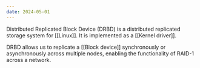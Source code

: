 ```yaml
---
date: 2024-05-01
---
```


Distributed Replicated Block Device (DRBD) is a distributed replicated storage system for [[Linux]]. It is implemented as a [[Kernel driver]].

DRBD allows us to replicate a [[Block device]] synchronously or asynchronously across multiple nodes, enabling the functionality of RAID-1 across a network.